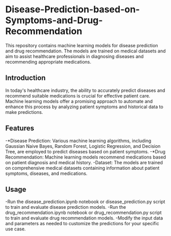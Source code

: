 # Disease-Prediction-based-on-Symptoms-and-Drug-Recommendation
This repository contains machine learning models for disease prediction and drug recommendation. The models are trained on medical datasets and aim to assist healthcare professionals in diagnosing diseases and recommending appropriate medications.
## Introduction
In today's healthcare industry, the ability to accurately predict diseases and recommend suitable medications is crucial for effective patient care. Machine learning models offer a promising approach to automate and enhance this process by analyzing patient symptoms and historical data to make predictions.
## Features
-*Disease Prediction: Various machine learning algorithms, including Gaussian Naive Bayes, Random Forest, Logistic Regression, and Decision Tree, are employed to predict diseases based on patient symptoms.
-*Drug Recommendation: Machine learning models recommend medications based on patient diagnosis and medical history.
-Dataset: The models are trained on comprehensive medical datasets containing information about patient symptoms, diseases, and medications.
## Usage
-Run the disease_prediction.ipynb notebook or disease_prediction.py script to train and evaluate disease prediction models.
-Run the drug_recommendation.ipynb notebook or drug_recommendation.py script to train and evaluate drug recommendation models.
-Modify the input data and parameters as needed to customize the predictions for your specific use case.
